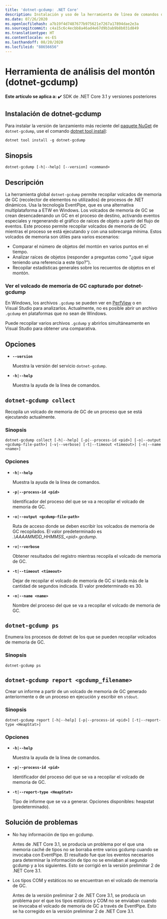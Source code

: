 ```yaml
---
title: 'dotnet-gcdump: .NET Core'
description: Instalación y uso de la herramienta de línea de comandos dotnet-gcdump.
ms.date: 07/26/2020
ms.openlocfilehash: a7b19f4d7487677b975621e7267a17894dae2e3a
ms.sourcegitcommit: c4a15c6c4ecbb8a46ad4e67d9b3ab9b8b031d849
ms.translationtype: HT
ms.contentlocale: es-ES
ms.lasthandoff: 08/20/2020
ms.locfileid: "88656656"
---
```

# <a name="heap-analysis-tool-dotnet-gcdump"></a>Herramienta de análisis del montón (dotnet-gcdump)

**Este artículo se aplica a:** ✔️ SDK de .NET Core 3.1 y versiones posteriores

## <a name="install-dotnet-gcdump"></a>Instalación de dotnet-gcdump

Para instalar la versión de lanzamiento más reciente del [paquete NuGet](https://www.nuget.org/packages/dotnet-gcdump) de `dotnet-gcdump`, use el comando [dotnet tool install](../tools/dotnet-tool-install.md):

```dotnetcli
dotnet tool install -g dotnet-gcdump
```

## <a name="synopsis"></a>Sinopsis

```console
dotnet-gcdump [-h|--help] [--version] <command>
```

## <a name="description"></a>Descripción

La herramienta global `dotnet-gcdump` permite recopilar volcados de memoria de GC (recolector de elementos no utilizados) de procesos de .NET dinámicos. Usa la tecnología EventPipe, que es una alternativa multiplataforma a ETW en Windows. Los volcados de memoria de GC se crean desencadenando un GC en el proceso de destino, activando eventos especiales y regenerando el gráfico de raíces de objeto a partir del flujo de eventos. Este proceso permite recopilar volcados de memoria de GC mientras el proceso se está ejecutando y con una sobrecarga mínima. Estos volcados de memoria son útiles para varios escenarios:

- Comparar el número de objetos del montón en varios puntos en el tiempo.
- Analizar raíces de objetos (responder a preguntas como "¿qué sigue teniendo una referencia a este tipo?").
- Recopilar estadísticas generales sobre los recuentos de objetos en el montón.

### <a name="view-the-gc-dump-captured-from-dotnet-gcdump"></a>Ver el volcado de memoria de GC capturado por dotnet-gcdump

En Windows, los archivos `.gcdump` se pueden ver en [PerfView](https://github.com/microsoft/perfview) o en Visual Studio para analizarlos. Actualmente, no es posible abrir un archivo `.gcdump` en plataformas que no sean de Windows.

Puede recopilar varios archivos `.gcdump` y abrirlos simultáneamente en Visual Studio para obtener una comparativa.

## <a name="options"></a>Opciones

- **`--version`**

  Muestra la versión del servicio `dotnet-gcdump`.

- **`-h|--help`**

  Muestra la ayuda de la línea de comandos.

## `dotnet-gcdump collect`

Recopila un volcado de memoria de GC de un proceso que se está ejecutando actualmente.

### <a name="synopsis"></a>Sinopsis

```console
dotnet-gcdump collect [-h|--help] [-p|--process-id <pid>] [-o|--output <gcdump-file-path>] [-v|--verbose] [-t|--timeout <timeout>] [-n|--name <name>]
```

### <a name="options"></a>Opciones

- **`-h|--help`**

  Muestra la ayuda de la línea de comandos.

- **`-p|--process-id <pid>`**

  Identificador del proceso del que se va a recopilar el volcado de memoria de GC.

- **`-o|--output <gcdump-file-path>`**

  Ruta de acceso donde se deben escribir los volcados de memoria de GC recopilados. El valor predeterminado es *.\\AAAAMMDD\_HHMMSS\_\<pid>.gcdump*.

- **`-v|--verbose`**

  Obtener resultados del registro mientras recopila el volcado de memoria de GC.

- **`-t|--timeout <timeout>`**

  Dejar de recopilar el volcado de memoria de GC si tarda más de la cantidad de segundos indicada. El valor predeterminado es 30.

- **`-n|--name <name>`**

  Nombre del proceso del que se va a recopilar el volcado de memoria de GC.

## `dotnet-gcdump ps`

Enumera los procesos de dotnet de los que se pueden recopilar volcados de memoria de GC.

### <a name="synopsis"></a>Sinopsis

```console
dotnet-gcdump ps
```

## `dotnet-gcdump report <gcdump_filename>`

Crear un informe a partir de un volcado de memoria de GC generado anteriormente o de un proceso en ejecución y escribir en `stdout`.

### <a name="synopsis"></a>Sinopsis

```console
dotnet-gcdump report [-h|--help] [-p|--process-id <pid>] [-t|--report-type <HeapStat>]
```

### <a name="options"></a>Opciones

- **`-h|--help`**

  Muestra la ayuda de la línea de comandos.

- **`-p|--process-id <pid>`**

  Identificador del proceso del que se va a recopilar el volcado de memoria de GC.

- **`-t|--report-type <HeapStat>`**

  Tipo de informe que se va a generar. Opciones disponibles: heapstat (predeterminado).

## <a name="troubleshoot"></a>Solución de problemas

- No hay información de tipo en gcdump.

   Antes de .NET Core 3.1, se producía un problema por el que una memoria caché de tipos no se borraba entre varios gcdump cuando se invocaba con EventPipe. El resultado fue que los eventos necesarios para determinar la información de tipo no se enviaban al segundo gcdump y a los siguientes. Esto se corrigió en la versión preliminar 2 de .NET Core 3.1.

- Los tipos COM y estáticos no se encuentran en el volcado de memoria de GC.

   Antes de la versión preliminar 2 de .NET Core 3.1, se producía un problema por el que los tipos estáticos y COM no se enviaban cuando se invocaba el volcado de memoria de GC a través de EventPipe. Esto se ha corregido en la versión preliminar 2 de .NET Core 3.1.
